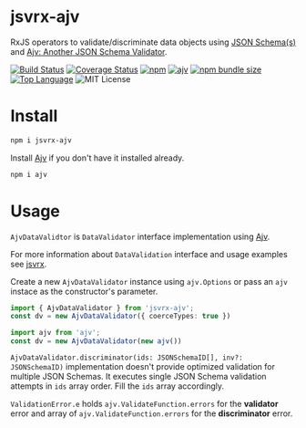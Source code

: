 # jsvrx-ajv

RxJS operators to validate/discriminate data objects using [JSON Schema(s)](https://json-schema.org/) and [Ajv: Another JSON Schema Validator](https://ajv.js.org/).

[![Build Status](https://travis-ci.com/Gadicuz/jsvrx.svg?branch=master)](https://travis-ci.com/Gadicuz/jsvrx)
[![Coverage Status](https://coveralls.io/repos/github/Gadicuz/jsvrx/badge.svg?branch=master)](https://coveralls.io/github/Gadicuz/jsvrx?branch=master)
[![npm](https://img.shields.io/npm/v/jsvrx-ajv)](https://www.npmjs.com/package/jsvrx-ajv)
[![ajv](https://img.shields.io/npm/dependency-version/jsvrx-ajv/dev/ajv)](https://www.npmjs.com/package/ajv)
[![npm bundle size](https://img.shields.io/bundlephobia/min/jsvrx-ajv)](https://bundlephobia.com/result?p=jsvrx-ajv)
[![Top Language](https://img.shields.io/github/languages/top/gadicuz/jsvrx)](https://github.com/gadicuz/jsvrx)
![MIT License](https://img.shields.io/npm/l/jsvrx-ajv)

# Install

```bash
npm i jsvrx-ajv
```

Install [Ajv](https://www.npmjs.com/package/ajv) if you don't have it installed already.

```bash
npm i ajv
```

# Usage

`AjvDataValidtor` is `DataValidator` interface implementation using [Ajv](https://ajv.js.org/).

For more information about `DataValidation` interface and usage examples see [jsvrx](https://www.npmjs.com/package/jsvrx).

Create a new `AjvDataValidator` instance using `ajv.Options` or pass an `ajv` instace as the constructor's parameter.

```typescript
import { AjvDataValidator } from 'jsvrx-ajv';
const dv = new AjvDataValidator({ coerceTypes: true })

import ajv from 'ajv';
const dv = new AjvDataValidator(new ajv())
```

`AjvDataValidator.discriminator(ids: JSONSchemaID[], inv?: JSONSchemaID)` implementation doesn't provide optimized validation for multiple JSON Schemas. It executes single JSON Schema validation attempts in `ids` array order. Fill the `ids` array accordingly.

`ValidationError.e` holds `ajv.ValidateFunction.errors` for the __validator__ error and array of `ajv.ValidateFunction.errors` for the __discriminator__ error.

